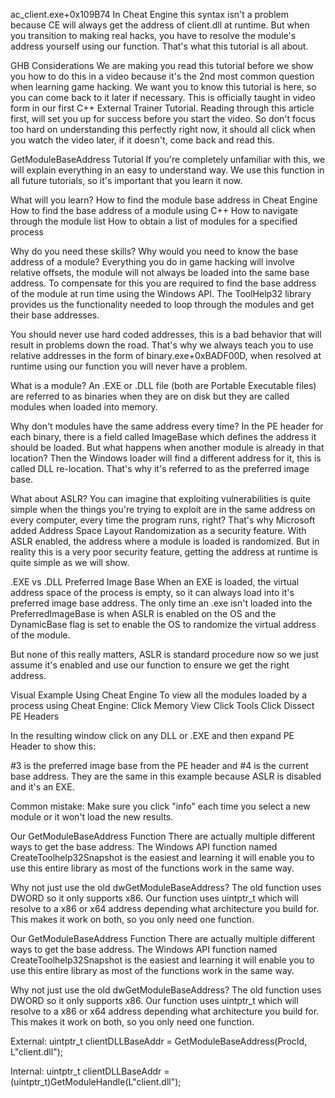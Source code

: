 ac_client.exe+0x109B74​
In Cheat Engine this syntax isn't a problem because CE will always get the address of client.dll at runtime. But when you transition to making real hacks, you have to resolve the module's address yourself using our function. That's what this tutorial is all about.

GHB Considerations​
We are making you read this tutorial before we show you how to do this in a video because it's the 2nd most common question when learning game hacking. We want you to know this tutorial is here, so you can come back to it later if necessary. This is officially taught in video form in our first C++ External Trainer Tutorial. Reading through this article first, will set you up for success before you start the video. So don't focus too hard on understanding this perfectly right now, it should all click when you watch the video later, if it doesn't, come back and read this.

GetModuleBaseAddress Tutorial​
If you're completely unfamiliar with this, we will explain everything in an easy to understand way. We use this function in all future tutorials, so it's important that you learn it now.

What will you learn?​
How to find the module base address in Cheat Engine
How to find the base address of a module using C++
How to navigate through the module list
How to obtain a list of modules for a specified process

Why do you need these skills?​
Why would you need to know the base address of a module? Everything you do in game hacking will involve relative offsets, the module will not always be loaded into the same base address. To compensate for this you are required to find the base address of the module at run time using the Windows API. The ToolHelp32 library provides us the functionality needed to loop through the modules and get their base addresses.

You should never use hard coded addresses, this is a bad behavior that will result in problems down the road. That's why we always teach you to use relative addresses in the form of binary.exe+0xBADF00D, when resolved at runtime using our function you will never have a problem.

What is a module?​
An .EXE or .DLL file (both are Portable Executable files) are referred to as binaries when they are on disk but they are called modules when loaded into memory.

Why don't modules have the same address every time?​
In the PE header for each binary, there is a field called ImageBase which defines the address it should be loaded. But what happens when another module is already in that location? Then the Windows loader will find a different address for it, this is called DLL re-location. That's why it's referred to as the preferred image base.

What about ASLR?​
You can imagine that exploiting vulnerabilities is quite simple when the things you're trying to exploit are in the same address on every computer, every time the program runs, right? That's why Microsoft added Address Space Layout Randomization as a security feature. With ASLR enabled, the address where a module is loaded is randomized. But in reality this is a very poor security feature, getting the address at runtime is quite simple as we will show.

.EXE vs .DLL Preferred Image Base​
When an EXE is loaded, the virtual address space of the process is empty, so it can always load into it's preferred image base address.
The only time an .exe isn't loaded into the PreferredImageBase is when ASLR is enabled on the OS and the DynamicBase flag is set to enable the OS to randomize the virtual address of the module.

But none of this really matters, ASLR is standard procedure now so we just assume it's enabled and use our function to ensure we get the right address.

Visual Example Using Cheat Engine​
To view all the modules loaded by a process using Cheat Engine:
Click Memory View
Click Tools
Click Dissect PE Headers

In the resulting window click on any DLL or .EXE and then expand PE Header to show this:

#3 is the preferred image base from the PE header and #4 is the current base address. They are the same in this example because ASLR is disabled and it's an EXE.

Common mistake: Make sure you click "info" each time you select a new module or it won't load the new results.

Our GetModuleBaseAddress Function​
There are actually multiple different ways to get the base address. The Windows API function named CreateToolhelp32Snapshot is the easiest and learning it will enable you to use this entire library as most of the functions work in the same way.

Why not just use the old dwGetModuleBaseAddress?​
The old function uses DWORD so it only supports x86. Our function uses uintptr_t which will resolve to a x86 or x64 address depending what architecture you build for. This makes it work on both, so you only need one function.

Our GetModuleBaseAddress Function​
There are actually multiple different ways to get the base address. The Windows API function named CreateToolhelp32Snapshot is the easiest and learning it will enable you to use this entire library as most of the functions work in the same way.

Why not just use the old dwGetModuleBaseAddress?​
The old function uses DWORD so it only supports x86. Our function uses uintptr_t which will resolve to a x86 or x64 address depending what architecture you build for. This makes it work on both, so you only need one function.

External:
uintptr_t clientDLLBaseAddr = GetModuleBaseAddress(ProcId, L"client.dll");

Internal:
uintptr_t clientDLLBaseAddr = (uintptr_t)GetModuleHandle(L"client.dll");